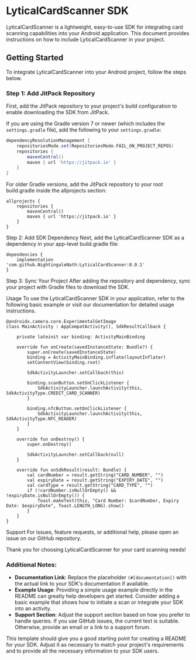 # LyticalCardScanner SDK

LyticalCardScanner is a lightweight, easy-to-use SDK for integrating card scanning capabilities into your Android application. This document provides instructions on how to include LyticalCardScanner in your project.

## Getting Started

To integrate LyticalCardScanner into your Android project, follow the steps below.

### Step 1: Add JitPack Repository

First, add the JitPack repository to your project's build configuration to enable downloading the SDK from JitPack. 

If you are using the Gradle version 7 or newer (which includes the `settings.gradle` file), add the following to your `settings.gradle`:

```gradle
dependencyResolutionManagement {
    repositoriesMode.set(RepositoriesMode.FAIL_ON_PROJECT_REPOS)
    repositories {
        mavenCentral()
        maven { url 'https://jitpack.io' }
    }
}
```

For older Gradle versions, add the JitPack repository to your root build.gradle inside the allprojects section:

```
allprojects {
    repositories {
        mavenCentral()
        maven { url 'https://jitpack.io' }
    }
}
```

Step 2: Add SDK Dependency
Next, add the LyticalCardScanner SDK as a dependency in your app-level build.gradle file:

```
dependencies {
    implementation 'com.github.NightingaleNath:LyticalCardScanner:0.0.1'
}
```

Step 3: Sync Your Project
After adding the repository and dependency, sync your project with Gradle files to download the SDK.

Usage
To use the LyticalCardScanner SDK in your application, refer to the following basic example or visit our documentation for detailed usage instructions.

```
@androidx.camera.core.ExperimentalGetImage
class MainActivity : AppCompatActivity(), SdkResultCallback {

    private lateinit var binding: ActivityMainBinding

    override fun onCreate(savedInstanceState: Bundle?) {
        super.onCreate(savedInstanceState)
        binding = ActivityMainBinding.inflate(layoutInflater)
        setContentView(binding.root)

        SdkActivityLauncher.setCallback(this)

        binding.scanButton.setOnClickListener {
            SdkActivityLauncher.launchActivity(this, SdkActivityType.CREDIT_CARD_SCANNER)
        }

        binding.nfcButton.setOnClickListener {
            SdkActivityLauncher.launchActivity(this, SdkActivityType.NFC_READER)
        }
    }

    override fun onDestroy() {
        super.onDestroy()

        SdkActivityLauncher.setCallback(null)
    }

    override fun onSdkResult(result: Bundle) {
        val cardNumber = result.getString("CARD_NUMBER", "")
        val expiryDate = result.getString("EXPIRY_DATE", "")
        val cardType = result.getString("CARD_TYPE", "")
        if (!cardNumber.isNullOrEmpty() && !expiryDate.isNullOrEmpty()) {
            Toast.makeText(this, "Card Number: $cardNumber, Expiry Date: $expiryDate", Toast.LENGTH_LONG).show()
        }
    }
}
```

Support
For issues, feature requests, or additional help, please open an issue on our GitHub repository.

Thank you for choosing LyticalCardScanner for your card scanning needs!


### Additional Notes:

- **Documentation Link**: Replace the placeholder `(#[documentation])` with the actual link to your SDK's documentation if available.
- **Example Usage**: Providing a simple usage example directly in the README can greatly help developers get started. Consider adding a basic example that shows how to initiate a scan or integrate your SDK into an activity.
- **Support Section**: Adjust the support section based on how you prefer to handle queries. If you use GitHub issues, the current text is suitable. Otherwise, provide an email or a link to a support forum.

This template should give you a good starting point for creating a README for your SDK. Adjust it as necessary to match your project's requirements and to provide all the necessary information to your SDK users.

